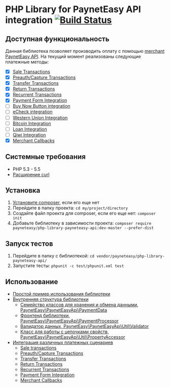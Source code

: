 # PHP Library for PaynetEasy API integration [![Build Status](https://travis-ci.org/payneteasy/php-library-payneteasy-api.png?branch=master)](https://travis-ci.org/payneteasy/php-library-paynet)
## Доступная функциональность

Данная библиотека позволяет производить оплату с помощью [merchant PaynetEasy API](http://wiki.payneteasy.com/index.php/PnE:Merchant_API). На текущий момент реализованы следующие платежные методы:
- [x] [Sale Transactions](http://wiki.payneteasy.com/index.php/PnE:Sale_Transactions)
- [x] [Preauth/Capture Transactions](http://wiki.payneteasy.com/index.php/PnE:Preauth/Capture_Transactions)
- [x] [Transfer Transactions](http://wiki.payneteasy.com/index.php/PnE:Transfer_Transactions)
- [x] [Return Transactions](http://wiki.payneteasy.com/index.php/PnE:Return_Transactions)
- [x] [Recurrent Transactions](http://wiki.payneteasy.com/index.php/PnE:Recurrent_Transactions)
- [x] [Payment Form Integration](http://wiki.payneteasy.com/index.php/PnE:Payment_Form_integration)
- [ ] [Buy Now Button integration](http://wiki.payneteasy.com/index.php/PnE:Buy_Now_Button_integration)
- [ ] [eCheck integration](http://wiki.payneteasy.com/index.php/PnE:eCheck_integration)
- [ ] [Western Union Integration](http://wiki.payneteasy.com/index.php/PnE:Western_Union_Integration)
- [ ] [Bitcoin Integration](http://wiki.payneteasy.com/index.php/PnE:Bitcoin_integration)
- [ ] [Loan Integration](http://wiki.payneteasy.com/index.php/PnE:Loan_integration)
- [ ] [Qiwi Integration](http://wiki.payneteasy.com/index.php/PnE:Qiwi_integration)
- [x] [Merchant Callbacks](http://wiki.payneteasy.com/index.php/PnE:Merchant_Callbacks)

## Системные требования

* PHP 5.3 - 5.5
* [Расширение curl](http://php.net/manual/en/book.curl.php)

## Установка

1. [Установите composer](http://getcomposer.org/doc/00-intro.md), если его еще нет
2. Перейдите в папку проекта: `cd my/project/directory`
3. Создайте файл проекта для composer, если его еще нет: `composer init`
4. Добавьте библиотеку в зависимости проекта: `composer require payneteasy/php-library-payneteasy-api:dev-master --prefer-dist`

## Запуск тестов

1. Перейдите в папку с библиотекой: `cd vendor/payneteasy/php-library-payneteasy-api/`
2. Запустите тесты: `phpunit -c test/phpunit.xml test`

## Использование

* [Простой пример использования библиотеки](doc/00-basic-tutorial.md)
* [Внутренняя структура библиотеки](doc/01-library-internals.md)
    * [Семейство классов для хранения и обмена данными, PaynetEasy\PaynetEasyApi\PaymentData](doc/library-internals/00-payment-data.md)
    * [Фронтенд библиотеки, PaynetEasy\PaynetEasyApi\PaymentProcessor](doc/library-internals/01-payment-processor.md)
    * [Валидатор данных, PaynetEasy\PaynetEasyApi\Util\Validator](doc/library-internals/02-validator.md)
    * [Класс для работы с цепочками свойств, PaynetEasy\PaynetEasyApi\Util\PropertyAccessor](doc/library-internals/03-property-accessor.md)
* [Интеграция различных платежных сценариев](doc/02-payment-scenarios.md)
    * [Sale transactions](doc/payment-scenarios/00-sale-transactions.md)
    * [Preauth/Capture Transactions](doc/payment-scenarios/01-preauth-capture-transactions.md)
    * [Transfer Transactions](doc/payment-scenarios/02-transfer-transactions.md)
    * [Return Transactions](doc/payment-scenarios/03-return-transactions.md)
    * [Recurrent Transactions](doc/payment-scenarios/04-recurrent-transactions.md)
    * [Payment Form Integration](doc/payment-scenarios/05-payment-form-integration.md)
    * [Merchant Callbacks](doc/payment-scenarios/06-merchant-callbacks.md)